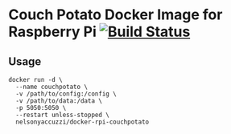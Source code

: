# Couch Potato Docker Image for Raspberry Pi [![Build Status](https://travis-ci.org/nelsonyaccuzzi/docker-rpi-couchpotato.svg?branch=master)](https://travis-ci.org/nelsonyaccuzzi/docker-rpi-couchpotato)

## Usage

```
docker run -d \
  --name couchpotato \
  -v /path/to/config:/config \
  -v /path/to/data:/data \
  -p 5050:5050 \
  --restart unless-stopped \
  nelsonyaccuzzi/docker-rpi-couchpotato
```
